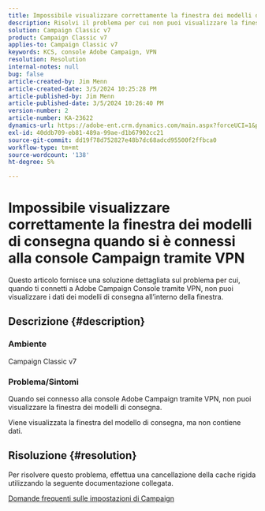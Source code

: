 ```yaml
---
title: Impossibile visualizzare correttamente la finestra dei modelli di consegna quando si è connessi alla console Campaign tramite VPN
description: Risolvi il problema per cui non puoi visualizzare la finestra dei modelli di consegna quando sei connesso alla console Campaign tramite VPN. Eseguire una cache rigida.
solution: Campaign Classic v7
product: Campaign Classic v7
applies-to: Campaign Classic v7
keywords: KCS, console Adobe Campaign, VPN
resolution: Resolution
internal-notes: null
bug: false
article-created-by: Jim Menn
article-created-date: 3/5/2024 10:25:28 PM
article-published-by: Jim Menn
article-published-date: 3/5/2024 10:26:40 PM
version-number: 2
article-number: KA-23622
dynamics-url: https://adobe-ent.crm.dynamics.com/main.aspx?forceUCI=1&pagetype=entityrecord&etn=knowledgearticle&id=54f3ae41-3fdb-ee11-904d-6045bd006268
exl-id: 40ddb709-eb81-489a-99ae-d1b67902cc21
source-git-commit: dd19f78d752827e48b7dc68adcd95500f2ffbca0
workflow-type: tm+mt
source-wordcount: '138'
ht-degree: 5%

---
```


# Impossibile visualizzare correttamente la finestra dei modelli di consegna quando si è connessi alla console Campaign tramite VPN


Questo articolo fornisce una soluzione dettagliata sul problema per cui, quando ti connetti a Adobe Campaign Console tramite VPN, non puoi visualizzare i dati dei modelli di consegna all’interno della finestra.

## Descrizione {#description}


### <b>Ambiente</b>

Campaign Classic v7

### <b>Problema/Sintomi</b>

Quando sei connesso alla console Adobe Campaign tramite VPN, non puoi visualizzare la finestra dei modelli di consegna.

Viene visualizzata la finestra del modello di consegna, ma non contiene dati.


## Risoluzione {#resolution}


Per risolvere questo problema, effettua una cancellazione della cache rigida utilizzando la seguente documentazione collegata.

[Domande frequenti sulle impostazioni di Campaign](https://experienceleague.adobe.com/docs/campaign-classic/using/getting-started/starting-with-adobe-campaign/faq/faq-campaign-config.html?lang=en#perform-hard-cache-clear)
